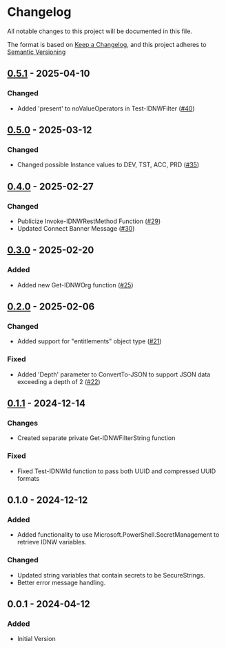 # Changelog

All notable changes to this project will be documented in this file.

The format is based on [Keep a Changelog](https://keepachangelog.com/en/1.1.0/),
and this project adheres to [Semantic Versioning](https://semver.org/spec/v2.0.0.html)

## [0.5.1] - 2025-04-10

### Changed

- Added 'present' to noValueOperators in Test-IDNWFilter ([#40](https://github.com/EUCTechTopics/PSIdentityNow/pull/40))

[0.5.1]: https://github.com/EUCTechTopics/PSIdentityNow/releases/tag/v0.5.1

## [0.5.0] - 2025-03-12

### Changed

- Changed possible Instance values to DEV, TST, ACC, PRD ([#35](https://github.com/EUCTechTopics/PSIdentityNow/pull/35))

[0.5.0]: https://github.com/EUCTechTopics/PSIdentityNow/releases/tag/v0.5.0

## [0.4.0] - 2025-02-27

### Changed

- Publicize Invoke-IDNWRestMethod Function ([#29](https://github.com/EUCTechTopics/PSIdentityNow/pull/29))
- Updated Connect Banner Message ([#30](https://github.com/EUCTechTopics/PSIdentityNow/pull/30))

[0.4.0]: https://github.com/EUCTechTopics/PSIdentityNow/releases/tag/v0.4.0

## [0.3.0] - 2025-02-20

### Added

- Added new Get-IDNWOrg function ([#25](https://github.com/EUCTechTopics/PSIdentityNow/pull/25))

[0.3.0]: https://github.com/EUCTechTopics/PSIdentityNow/releases/tag/v0.3.0

## [0.2.0] - 2025-02-06

### Changed

- Added support for "entitlements" object type ([#21](https://github.com/EUCTechTopics/PSIdentityNow/pull/21))

### Fixed

- Added 'Depth' parameter to ConvertTo-JSON to support JSON data exceeding a depth of 2 ([#22](https://github.com/EUCTechTopics/PSIdentityNow/pull/22))

[0.2.0]: https://github.com/EUCTechTopics/PSIdentityNow/releases/tag/v0.2.0

## [0.1.1] - 2024-12-14

### Changes

- Created separate private Get-IDNWFilterString function

### Fixed

- Fixed Test-IDNWId function to pass both UUID and compressed UUID formats

[0.1.1]: https://github.com/EUCTechTopics/PSIdentityNow/releases/tag/v0.1.1

## 0.1.0 - 2024-12-12

### Added

- Added functionality to use Microsoft.PowerShell.SecretManagement to retrieve IDNW variables.

### Changed

- Updated string variables that contain secrets to be SecureStrings.
- Better error message handling.

## 0.0.1 - 2024-04-12

### Added

- Initial Version